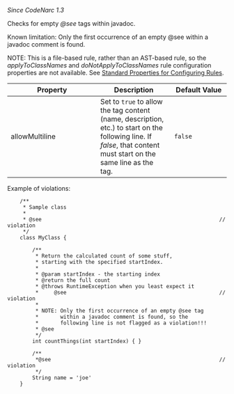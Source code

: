 *Since CodeNarc 1.3*

Checks for empty *@see* tags within javadoc.

Known limitation: Only the first occurrence of an empty @see within a
javadoc comment is found.

NOTE: This is a file-based rule, rather than an AST-based rule, so the
*applyToClassNames* and *doNotApplyToClassNames* rule configuration
properties are not available. See [Standard Properties for Configuring
Rules](./codenarc-configuring-rules.html#standard-properties-for-configuring-rules).

<table>
<colgroup>
<col style="width: 40%" />
<col style="width: 33%" />
<col style="width: 25%" />
</colgroup>
<thead>
<tr>
<th>Property</th>
<th>Description</th>
<th>Default Value</th>
</tr>
</thead>
<tbody>
<tr>
<td>allowMultiline</td>
<td>Set to <code>true</code> to allow the tag content (name,
description, etc.) to start on the following line. If <em>false</em>,
that content must start on the same line as the tag.</td>
<td><code>false</code></td>
</tr>
</tbody>
</table>

Example of violations:

        /**
         * Sample class
         *
         * @see                                                         // violation
         */
        class MyClass {

            /**
             * Return the calculated count of some stuff,
             * starting with the specified startIndex.
             *
             * @param startIndex - the starting index
             * @return the full count
             * @throws RuntimeException when you least expect it
             *     @see                                                 // violation
             *
             * NOTE: Only the first occurrence of an empty @see tag
             *       within a javadoc comment is found, so the
             *       following line is not flagged as a violation!!!
             * @see
             */
            int countThings(int startIndex) { }

            /**
             *@see                                                      // violation
             */
            String name = 'joe'
        }
